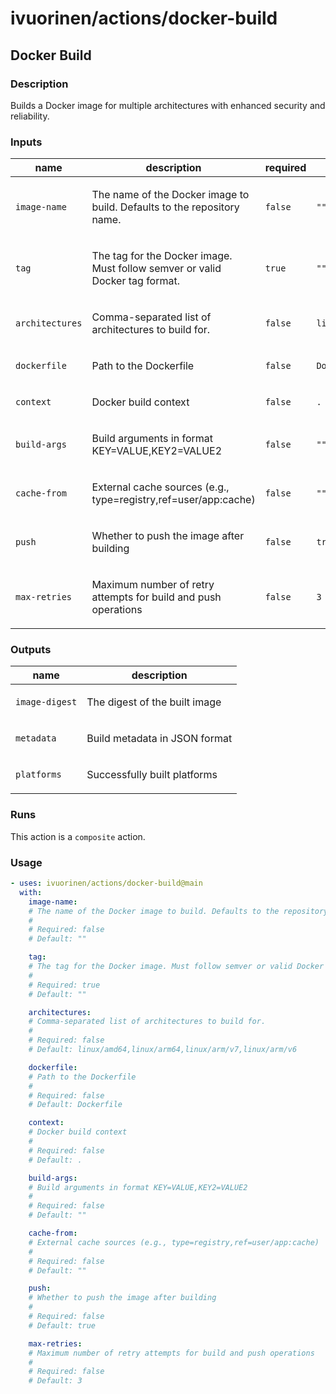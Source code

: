 # ivuorinen/actions/docker-build

## Docker Build

### Description

Builds a Docker image for multiple architectures with enhanced security and reliability.

### Inputs

| name            | description                                                                         | required | default                                             |
|-----------------|-------------------------------------------------------------------------------------|----------|-----------------------------------------------------|
| `image-name`    | <p>The name of the Docker image to build. Defaults to the repository name.</p>      | `false`  | `""`                                                |
| `tag`           | <p>The tag for the Docker image. Must follow semver or valid Docker tag format.</p> | `true`   | `""`                                                |
| `architectures` | <p>Comma-separated list of architectures to build for.</p>                          | `false`  | `linux/amd64,linux/arm64,linux/arm/v7,linux/arm/v6` |
| `dockerfile`    | <p>Path to the Dockerfile</p>                                                       | `false`  | `Dockerfile`                                        |
| `context`       | <p>Docker build context</p>                                                         | `false`  | `.`                                                 |
| `build-args`    | <p>Build arguments in format KEY=VALUE,KEY2=VALUE2</p>                              | `false`  | `""`                                                |
| `cache-from`    | <p>External cache sources (e.g., type=registry,ref=user/app:cache)</p>              | `false`  | `""`                                                |
| `push`          | <p>Whether to push the image after building</p>                                     | `false`  | `true`                                              |
| `max-retries`   | <p>Maximum number of retry attempts for build and push operations</p>               | `false`  | `3`                                                 |

### Outputs

| name           | description                          |
|----------------|--------------------------------------|
| `image-digest` | <p>The digest of the built image</p> |
| `metadata`     | <p>Build metadata in JSON format</p> |
| `platforms`    | <p>Successfully built platforms</p>  |

### Runs

This action is a `composite` action.

### Usage

```yaml
- uses: ivuorinen/actions/docker-build@main
  with:
    image-name:
    # The name of the Docker image to build. Defaults to the repository name.
    #
    # Required: false
    # Default: ""

    tag:
    # The tag for the Docker image. Must follow semver or valid Docker tag format.
    #
    # Required: true
    # Default: ""

    architectures:
    # Comma-separated list of architectures to build for.
    #
    # Required: false
    # Default: linux/amd64,linux/arm64,linux/arm/v7,linux/arm/v6

    dockerfile:
    # Path to the Dockerfile
    #
    # Required: false
    # Default: Dockerfile

    context:
    # Docker build context
    #
    # Required: false
    # Default: .

    build-args:
    # Build arguments in format KEY=VALUE,KEY2=VALUE2
    #
    # Required: false
    # Default: ""

    cache-from:
    # External cache sources (e.g., type=registry,ref=user/app:cache)
    #
    # Required: false
    # Default: ""

    push:
    # Whether to push the image after building
    #
    # Required: false
    # Default: true

    max-retries:
    # Maximum number of retry attempts for build and push operations
    #
    # Required: false
    # Default: 3
```
